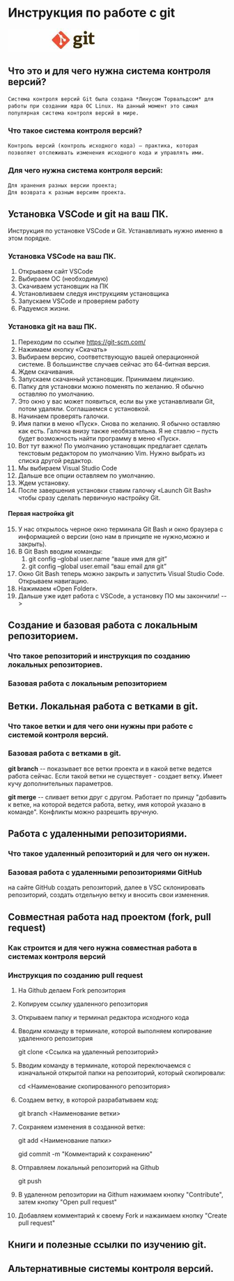 # **Инструкция по работе с git**

![Эмблема Git](git.JPG)

## Что это и для чего нужна система контроля версий?
    Система контроля версий Git была создана *Линусом Торвальдсом* для работы при создании ядра ОС Linux. На данный момент это самая популярная система контроля версий в мире.
### Что такое система контроля версий?
    Контроль версий (контроль исходного кода) — практика, которая позволяет отслеживать изменения исходного кода и управлять ими.
### Для чего нужна система контроля версий:
    Для хранения разных версии проекта;
    Для возврата к разным версиям проекта.


## Установка VSCode и git на ваш ПК.
Инструкция по установке VSCode и Git. Устанавливать нужно именно в этом порядке.
### Установка VSCode на ваш ПК.
 1. Открываем сайт VSCode 
 2. Выбираем ОС (необходимую)
 3. Скачиваем установщик на ПК
 4. Установливаем следуя инструкциям установщика
 5. Запускаем VSCode и проверяем работу
 6. Радуемся жизни.    

### Установка git на ваш ПК.
 1.  Переходим по ссылке https://git-scm.com/
 2.  Нажимаем кнопку «Скачать»
 3.  Выбираем версию, соответствующую вашей операционной системе. В большинстве случаев сейчас это 64-битная версия.
 4.  Ждем скачивания.
 5.  Запускаем скачанный установщик. Принимаем лицензию.
 6.  Папку для установки можно поменять по желанию. Я обычно оставляю по умолчанию.
 7.  Это окно у вас может появиться, если вы уже устанавливали Git, потом удаляли. Соглашаемся с установкой.
 8.  Начинаем проверять галочки.
 9.  Имя папки в меню «Пуск». Снова по желанию. Я обычно оставляю как есть. Галочка внизу также необязательна. Я не ставлю – пусть будет возможность найти программу в меню «Пуск».
 10. Вот тут важно! По умолчанию установщик предлагает сделать текстовым редактором по умолчанию Vim. Нужно выбрать из списка другой редактор.
 11. Мы выбираем Visual Studio Code
 12. Дальше все опции оставляем по умолчанию.
 13. Ждем установку.
 14. После завершения установки ставим галочку «Launch Git Bash» чтобы сразу сделать первичную настройку Git.
 
#### Первая настройка git
 15. У нас открылось черное окно терминала Git Bash и окно браузера с информацией о версии (оно нам в принципе не нужно,можно и закрыть).
 16. В Git Bash вводим команды:
     1.  git config –global user.name “ваше имя для git”
     2.  git config –global user.email “ваш email для git”
 17. Окно Git Bash теперь можно закрыть и запустить Visual Studio Code. Открываем навигацию.
 18. Нажимаем «Open Folder».
 19. Дальше уже идет работа с VSCode, а установку ПО мы закончили!  -->

## Создание и базовая работа с локальным репозиторием.

### Что такое репозиторий и инструкция по созданию локальных репозиториев.

### Базовая работа с локальным репозиторием

## Ветки. Локальная работа с ветками в git.

### Что такое ветки и для чего они нужны при работе с системой контроля версий.

### Базовая работа с ветками в git.

 **git branch** -- показывает все ветки проекта и в какой ветке ведется работа сейчас. Если такой ветки не существует - создает ветку. Имеет кучу дополнительных параметров.

 **git merge** -- сливает ветки друг с другом. Работает по принцу "добавить к ветке, на которой ведется работа, ветку, имя которой указано в команде". Конфликты можно разрешить вручную.


## Работа с удаленными репозиториями.

### Что такое удаленный репозиторий и для чего он нужен.

### Базовая работа с удаленными репозиториями GitHub

на сайте GitHub создать репозиторий, далее в VSC склонировать репозиторий, создать отдельную ветку и вносить свои изменения.

## Совместная работа над проектом (fork, pull request)

### Как строится и для чего нужна совместная работа в системах контроля версий

### Инструкция по созданию pull request

1. На Github делаем Fork репозитория
2. Копируем ссылку удаленного репозитория

3. Открываем папку и терминал редактора исходного кода

4. Вводим команду в терминале, которой выполняем копирование удаленного репозитория
    
    git clone <Ссылка на удаленный репозиторий>

5. Вводим команду в терминале, которой переключаемся с изначальной открытой папки на репозиторий, который скопировали:

    cd <Наименование скопированного репозитория>

6. Создаем ветку, в которой разрабатываем код:

    git branch <Наименование ветки>

7. Сохраняем изменения в созданной ветке:

    git add <Наименование папки>
    
    gid commit -m "Комментарий к сохранению"

8. Отправляем локальный репозиторий на Github

    git push

9. В удаленном репозитории на Githum нажимаем кнопку "Contribute", затем кнопку "Open pull request"

10. Добавляем комментарий к своему Fork и нажаимаем кнопку "Create pull request"

## Книги и полезные ссылки по изучению git.

## Альтернативные системы контроля версий.
